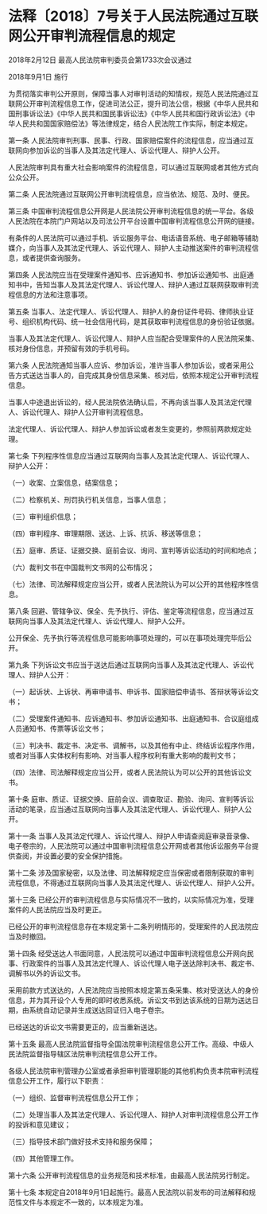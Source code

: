 # 法释〔2018〕7号关于人民法院通过互联网公开审判流程信息的规定

2018年2月12日 最高人民法院审判委员会第1733次会议通过

2018年9月1日 施行

<!-- INFO END -->

为贯彻落实审判公开原则，保障当事人对审判活动的知情权，规范人民法院通过互联网公开审判流程信息工作，促进司法公正，提升司法公信，根据《中华人民共和国刑事诉讼法》《中华人民共和国民事诉讼法》《中华人民共和国行政诉讼法》《中华人民共和国国家赔偿法》等法律规定，结合人民法院工作实际，制定本规定。

第一条 人民法院审判刑事、民事、行政、国家赔偿案件的流程信息，应当通过互联网向参加诉讼的当事人及其法定代理人、诉讼代理人、辩护人公开。

人民法院审判具有重大社会影响案件的流程信息，可以通过互联网或者其他方式向公众公开。

第二条 人民法院通过互联网公开审判流程信息，应当依法、规范、及时、便民。

第三条 中国审判流程信息公开网是人民法院公开审判流程信息的统一平台。各级人民法院在本院门户网站以及司法公开平台设置中国审判流程信息公开网的链接。

有条件的人民法院可以通过手机、诉讼服务平台、电话语音系统、电子邮箱等辅助媒介，向当事人及其法定代理人、诉讼代理人、辩护人主动推送案件的审判流程信息，或者提供查询服务。

第四条 人民法院应当在受理案件通知书、应诉通知书、参加诉讼通知书、出庭通知书中，告知当事人及其法定代理人、诉讼代理人、辩护人通过互联网获取审判流程信息的方法和注意事项。

第五条 当事人、法定代理人、诉讼代理人、辩护人的身份证件号码、律师执业证号、组织机构代码、统一社会信用代码，是其获取审判流程信息的身份验证依据。

当事人及其法定代理人、诉讼代理人、辩护人应当配合受理案件的人民法院采集、核对身份信息，并预留有效的手机号码。

第六条 人民法院通知当事人应诉、参加诉讼，准许当事人参加诉讼，或者采用公告方式送达当事人的，自完成其身份信息采集、核对后，依照本规定公开审判流程信息。

当事人中途退出诉讼的，经人民法院依法确认后，不再向该当事人及其法定代理人、诉讼代理人、辩护人公开审判流程信息。

法定代理人、诉讼代理人、辩护人参加诉讼或者发生变更的，参照前两款规定处理。

第七条 下列程序性信息应当通过互联网向当事人及其法定代理人、诉讼代理人、辩护人公开：

（一）收案、立案信息，结案信息；

（二）检察机关、刑罚执行机关信息，当事人信息；

（三）审判组织信息；

（四）审判程序、审理期限、送达、上诉、抗诉、移送等信息；

（五）庭审、质证、证据交换、庭前会议、询问、宣判等诉讼活动的时间和地点；

（六）裁判文书在中国裁判文书网的公布情况；

（七）法律、司法解释规定应当公开，或者人民法院认为可以公开的其他程序性信息。

第八条 回避、管辖争议、保全、先予执行、评估、鉴定等流程信息，应当通过互联网向当事人及其法定代理人、诉讼代理人、辩护人公开。

公开保全、先予执行等流程信息可能影响事项处理的，可以在事项处理完毕后公开。

第九条 下列诉讼文书应当于送达后通过互联网向当事人及其法定代理人、诉讼代理人、辩护人公开：

（一）起诉状、上诉状、再审申请书、申诉书、国家赔偿申请书、答辩状等诉讼文书；

（二）受理案件通知书、应诉通知书、参加诉讼通知书、出庭通知书、合议庭组成人员通知书、传票等诉讼文书；

（三）判决书、裁定书、决定书、调解书，以及其他有中止、终结诉讼程序作用，或者对当事人实体权利有影响、对当事人程序权利有重大影响的裁判文书；

（四）法律、司法解释规定应当公开，或者人民法院认为可以公开的其他诉讼文书。

第十条 庭审、质证、证据交换、庭前会议、调查取证、勘验、询问、宣判等诉讼活动的笔录，应当通过互联网向当事人及其法定代理人、诉讼代理人、辩护人公开。

第十一条 当事人及其法定代理人、诉讼代理人、辩护人申请查阅庭审录音录像、电子卷宗的，人民法院可以通过中国审判流程信息公开网或者其他诉讼服务平台提供查阅，并设置必要的安全保护措施。

第十二条 涉及国家秘密，以及法律、司法解释规定应当保密或者限制获取的审判流程信息，不得通过互联网向当事人及其法定代理人、诉讼代理人、辩护人公开。

第十三条 已经公开的审判流程信息与实际情况不一致的，以实际情况为准，受理案件的人民法院应当及时更正。

已经公开的审判流程信息存在本规定第十二条列明情形的，受理案件的人民法院应当及时撤回。

第十四条 经受送达人书面同意，人民法院可以通过中国审判流程信息公开网向民事、行政案件的当事人及其法定代理人、诉讼代理人电子送达除判决书、裁定书、调解书以外的诉讼文书。

采用前款方式送达的，人民法院应当按照本规定第五条采集、核对受送达人的身份信息，并为其开设个人专用的即时收悉系统。诉讼文书到达该系统的日期为送达日期，由系统自动记录并生成送达回证归入电子卷宗。

已经送达的诉讼文书需要更正的，应当重新送达。

第十五条 最高人民法院监督指导全国法院审判流程信息公开工作。高级、中级人民法院监督指导辖区法院审判流程信息公开工作。

各级人民法院审判管理办公室或者承担审判管理职能的其他机构负责本院审判流程信息公开工作，履行以下职责：

（一）组织、监督审判流程信息公开工作；

（二）处理当事人及其法定代理人、诉讼代理人、辩护人对审判流程信息公开工作的投诉和意见建议；

（三）指导技术部门做好技术支持和服务保障；

（四）其他管理工作。

第十六条 公开审判流程信息的业务规范和技术标准，由最高人民法院另行制定。

第十七条 本规定自2018年9月1日起施行。最高人民法院以前发布的司法解释和规范性文件与本规定不一致的，以本规定为准。